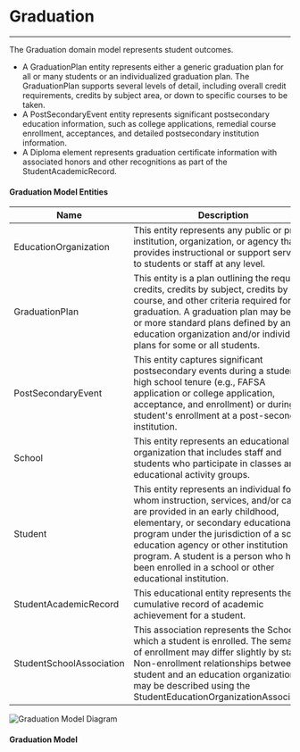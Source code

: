 # Graduation
---
The Graduation domain model represents student outcomes.
* A GraduationPlan entity represents either a generic graduation plan for all or many students or an individualized graduation plan. The GraduationPlan supports several levels of detail, including overall credit requirements, credits by subject area, or down to specific courses to be taken.
* A PostSecondaryEvent entity represents significant postsecondary education information, such as college applications, remedial course enrollment, acceptances, and detailed postsecondary institution information.
* A Diploma element represents graduation certificate information with associated honors and other recognitions as part of the StudentAcademicRecord.



#### Graduation Model Entities

| Name        | Description  |
|-----------------|------------------|
| EducationOrganization | This entity represents any public or private institution, organization, or agency that provides instructional or support services to students or staff at any level. |
| GraduationPlan | This entity is a plan outlining the required credits, credits by subject, credits by course, and other criteria required for graduation. A graduation plan may be one or more standard plans defined by an education organization and/or individual plans for some or all students. |
| PostSecondaryEvent | This entity captures significant postsecondary events during a student's high school tenure (e.g., FAFSA application or college application, acceptance, and enrollment) or during a student's enrollment at a post-secondary institution. |
| School | This entity represents an educational organization that includes staff and students who participate in classes and educational activity groups. |
| Student | This entity represents an individual for whom instruction, services, and/or care are provided in an early childhood, elementary, or secondary educational program under the jurisdiction of a school, education agency or other institution or program. A student is a person who has been enrolled in a school or other educational institution. |
| StudentAcademicRecord | This educational entity represents the cumulative record of academic achievement for a student. |
| StudentSchoolAssociation | This association represents the School in which a student is enrolled. The semantics of enrollment may differ slightly by state. Non-enrollment relationships between a student and an education organization may be described using the StudentEducationOrganizationAssociation. |


![Graduation Model Diagram](/path/to/domain-model.png)
#### Graduation Model  

